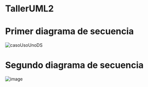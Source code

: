# TallerUML2
# Primer diagrama de secuencia
![casoUsoUnoDS](https://github.com/user-attachments/assets/1ce211b1-4ae5-426d-aefe-0c46a747045f)
# Segundo diagrama de secuencia
![image](https://github.com/user-attachments/assets/67a8a12b-191a-4a1a-a910-d53a6e929464)
